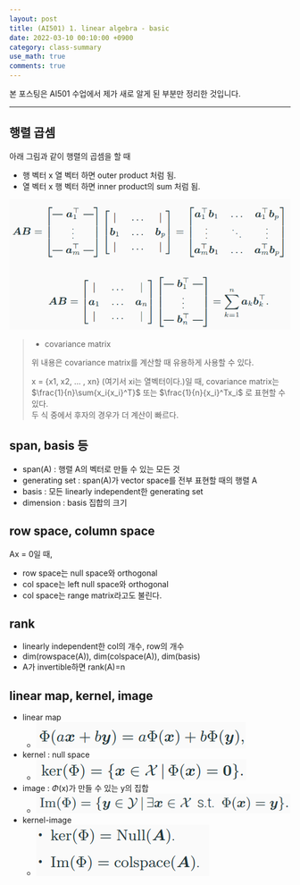 ```yaml
---
layout: post
title: (AI501) 1. linear algebra - basic
date: 2022-03-10 00:10:00 +0900
category: class-summary
use_math: true
comments: true
---
```


본 포스팅은 AI501 수업에서 제가 새로 알게 된 부분만 정리한 것입니다.

---

## 행렬 곱셈

아래 그림과 같이 행렬의 곱셈을 할 때
- 행 벡터 x 열 벡터 하면 outer product 처럼 됨.
- 열 벡터 x 행 벡터 하면 inner product의 sum 처럼 됨.

![alt text](/public/img/220310/matrix_multiply.png)

> - covariance matrix
> 
> 위 내용은 covariance matrix를 계산할 때 유용하게 사용할 수 있다.
> 
> x = {x1, x2, ... , xn} (여기서 xi는 열벡터이다.)일 때, covariance matrix는 $\frac{1}{n}\sum{x_i{x_i}^T}$ 또는 $\frac{1}{n}{x_i}^Tx_i$ 로 표현할 수 있다.<br>
> 두 식 중에서 후자의 경우가 더 계산이 빠르다. 

## span, basis 등

- span(A) : 행렬 A의 벡터로 만들 수 있는 모든 것
- generating set : span(A)가 vector space를 전부 표현할 때의 행렬 A
- basis : 모든 linearly independent한 generating set
- dimension : basis 집합의 크기

## row space, column space

Ax = 0일 때,<br>
- row space는 null space와 orthogonal
- col space는 left null space와 orthogonal
- col space는 range matrix라고도 불린다.

## rank

- linearly independent한 col의 개수, row의 개수
- dim(rowspace(A)), dim(colspace(A)), dim(basis)
- A가 invertible하면 rank(A)=n

## linear map, kernel, image

- linear map
  - ![alt text](/public/img/220310/linearity.png)
- kernel : null space
  - ![alt text](/public/img/220310/kernel.png)
- image : $\Phi$(x)가 만들 수 있는 y의 집합 
  - ![alt text](/public/img/220310/image.png)
- kernel-image
  - ![alt text](/public/img/220310/kernel_image.png)
